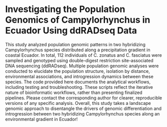 # Investigating the Population Genomics of Campylorhynchus in Ecuador Using ddRADseq Data
This study analyzed population genomic patterns in two hybridizing Campylorhynchus species distributed along a precipitation gradient in coastal Ecuador. In total, 112 individuals of C. zonatus and C. fasciatus were sampled and genotyped using double-digest restriction site-associated DNA sequencing (ddRADseq). Multiple population genomic analyses were conducted to elucidate the population structure, isolation by distance, environmental associations, and introgression dynamics between these species.
The code provided here documents the analytical workflows, including testing and troubleshooting. These scripts reflect the iterative nature of bioinformatic workflows, rather than presenting finalized pipelines. Please contact the corresponding author for clearer, reproducible versions of any specific analysis. Overall, this study takes a landscape genomic approach to disentangle the drivers of genomic differentiation and introgression between two hybridizing Campylorhynchus species along an environmental gradient in Ecuador!
